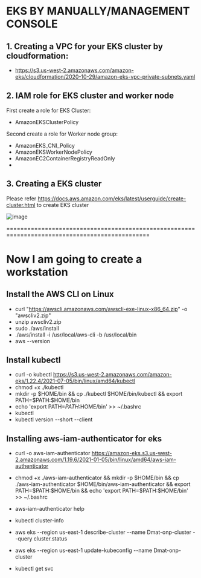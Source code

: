 # EKS BY MANUALLY/MANAGEMENT CONSOLE

## 1. Creating a VPC for your EKS cluster by cloudformation:
- https://s3.us-west-2.amazonaws.com/amazon-eks/cloudformation/2020-10-29/amazon-eks-vpc-private-subnets.yaml

## 2. IAM role for EKS cluster and worker node
First create a role for EKS Cluster:
- AmazonEKSClusterPolicy

Second create a role for Worker node group:
- AmazonEKS_CNI_Policy
- AmazonEKSWorkerNodePolicy
- AmazonEC2ContainerRegistryReadOnly
- 
## 3. Creating a EKS cluster

Please refer https://docs.aws.amazon.com/eks/latest/userguide/create-cluster.html   to create EKS cluster

![image](https://user-images.githubusercontent.com/50055329/180602131-6b8679cb-1652-4af1-8e49-b1fca5481726.png)

===============================================================================================
# Now I am going to create a workstation

## Install the AWS CLI on Linux

- curl "https://awscli.amazonaws.com/awscli-exe-linux-x86_64.zip" -o "awscliv2.zip"
- unzip awscliv2.zip
- sudo ./aws/install
- ./aws/install -i /usr/local/aws-cli -b /usr/local/bin
- aws --version

##  Install kubectl

- curl -o kubectl https://s3.us-west-2.amazonaws.com/amazon-eks/1.22.4/2021-07-05/bin/linux/amd64/kubectl
- chmod +x ./kubectl
- mkdir -p $HOME/bin && cp ./kubectl $HOME/bin/kubectl && export PATH=$PATH:$HOME/bin
- echo 'export PATH=$PATH:$HOME/bin' >> ~/.bashrc
- kubectl
- kubectl version --short --client

## Installing aws-iam-authenticator for eks
- curl -o aws-iam-authenticator https://amazon-eks.s3.us-west-2.amazonaws.com/1.19.6/2021-01-05/bin/linux/amd64/aws-iam-authenticator
- chmod +x ./aws-iam-authenticator &&  mkdir -p $HOME/bin && cp ./aws-iam-authenticator $HOME/bin/aws-iam-authenticator && export PATH=$PATH:$HOME/bin && echo 'export PATH=$PATH:$HOME/bin' >> ~/.bashrc
- aws-iam-authenticator help
- kubectl cluster-info

- aws eks --region us-east-1 describe-cluster --name Dmat-onp-cluster --query cluster.status
- aws eks --region us-east-1 update-kubeconfig --name Dmat-onp-cluster
- kubectl get svc
